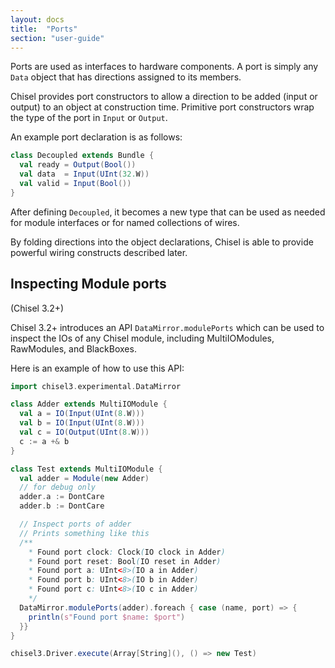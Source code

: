 ```yaml
---
layout: docs
title:  "Ports"
section: "user-guide"
---
```

Ports are used as interfaces to hardware components.  A port is simply
any `Data` object that has directions assigned to its members.

Chisel provides port constructors to allow a direction to be added
(input or output) to an object at construction time. Primitive port
constructors wrap the type of the port in `Input` or `Output`.

An example port declaration is as follows:
```scala
class Decoupled extends Bundle {
  val ready = Output(Bool())
  val data  = Input(UInt(32.W))
  val valid = Input(Bool())
}
```

After defining ```Decoupled```, it becomes a new type that can be
used as needed for module interfaces or for named collections of
wires.

By folding directions into the object declarations, Chisel is able to
provide powerful wiring constructs described later.

## Inspecting Module ports

(Chisel 3.2+)

Chisel 3.2+ introduces an API `DataMirror.modulePorts` which can be used to inspect the IOs of any Chisel module, including MultiIOModules, RawModules, and BlackBoxes.

Here is an example of how to use this API:

```scala
import chisel3.experimental.DataMirror

class Adder extends MultiIOModule {
  val a = IO(Input(UInt(8.W)))
  val b = IO(Input(UInt(8.W)))
  val c = IO(Output(UInt(8.W)))
  c := a +& b
}

class Test extends MultiIOModule {
  val adder = Module(new Adder)
  // for debug only
  adder.a := DontCare
  adder.b := DontCare

  // Inspect ports of adder
  // Prints something like this
  /**
    * Found port clock: Clock(IO clock in Adder)
    * Found port reset: Bool(IO reset in Adder)
    * Found port a: UInt<8>(IO a in Adder)
    * Found port b: UInt<8>(IO b in Adder)
    * Found port c: UInt<8>(IO c in Adder)
    */
  DataMirror.modulePorts(adder).foreach { case (name, port) => {
    println(s"Found port $name: $port")
  }}
}

chisel3.Driver.execute(Array[String](), () => new Test)
```
